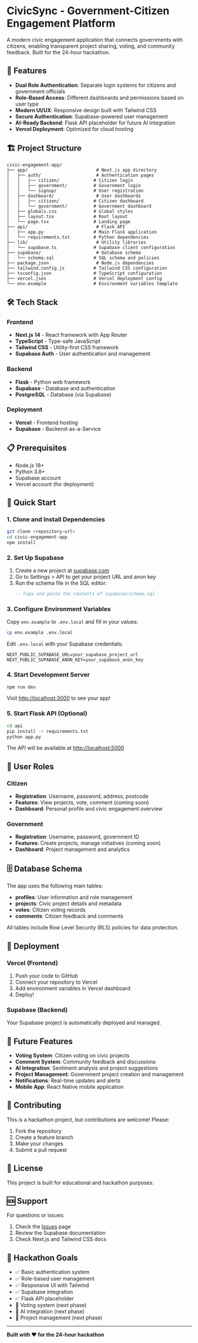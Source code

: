 # CivicSync - Government-Citizen Engagement Platform

A modern civic engagement application that connects governments with citizens, enabling transparent project sharing, voting, and community feedback. Built for the 24-hour hackathon.

## 🚀 Features

- **Dual Role Authentication**: Separate login systems for citizens and government officials
- **Role-Based Access**: Different dashboards and permissions based on user type
- **Modern UI/UX**: Responsive design built with Tailwind CSS
- **Secure Authentication**: Supabase-powered user management
- **AI-Ready Backend**: Flask API placeholder for future AI integration
- **Vercel Deployment**: Optimized for cloud hosting

## 🏗️ Project Structure

```
civic-engagement-app/
├── app/                          # Next.js app directory
│   ├── auth/                     # Authentication pages
│   │   ├── citizen/             # Citizen login
│   │   ├── government/          # Government login
│   │   └── signup/              # User registration
│   ├── dashboard/                # User dashboards
│   │   ├── citizen/             # Citizen dashboard
│   │   └── government/          # Government dashboard
│   ├── globals.css              # Global styles
│   ├── layout.tsx               # Root layout
│   └── page.tsx                 # Landing page
├── api/                          # Flask API
│   ├── app.py                   # Main Flask application
│   └── requirements.txt         # Python dependencies
├── lib/                          # Utility libraries
│   └── supabase.ts              # Supabase client configuration
├── supabase/                     # Database schema
│   └── schema.sql               # SQL schema and policies
├── package.json                  # Node.js dependencies
├── tailwind.config.js           # Tailwind CSS configuration
├── tsconfig.json                # TypeScript configuration
├── vercel.json                  # Vercel deployment config
└── env.example                  # Environment variables template
```

## 🛠️ Tech Stack

### Frontend
- **Next.js 14** - React framework with App Router
- **TypeScript** - Type-safe JavaScript
- **Tailwind CSS** - Utility-first CSS framework
- **Supabase Auth** - User authentication and management

### Backend
- **Flask** - Python web framework
- **Supabase** - Database and authentication
- **PostgreSQL** - Database (via Supabase)

### Deployment
- **Vercel** - Frontend hosting
- **Supabase** - Backend-as-a-Service

## 📋 Prerequisites

- Node.js 18+ 
- Python 3.8+
- Supabase account
- Vercel account (for deployment)

## 🚀 Quick Start

### 1. Clone and Install Dependencies

```bash
git clone <repository-url>
cd civic-engagement-app
npm install
```

### 2. Set Up Supabase

1. Create a new project at [supabase.com](https://supabase.com)
2. Go to Settings > API to get your project URL and anon key
3. Run the schema file in the SQL editor:
   ```sql
   -- Copy and paste the contents of supabase/schema.sql
   ```

### 3. Configure Environment Variables

Copy `env.example` to `.env.local` and fill in your values:

```bash
cp env.example .env.local
```

Edit `.env.local` with your Supabase credentials:
```env
NEXT_PUBLIC_SUPABASE_URL=your_supabase_project_url
NEXT_PUBLIC_SUPABASE_ANON_KEY=your_supabase_anon_key
```

### 4. Start Development Server

```bash
npm run dev
```

Visit [http://localhost:3000](http://localhost:3000) to see your app!

### 5. Start Flask API (Optional)

```bash
cd api
pip install -r requirements.txt
python app.py
```

The API will be available at [http://localhost:5000](http://localhost:5000)

## 🔐 User Roles

### Citizen
- **Registration**: Username, password, address, postcode
- **Features**: View projects, vote, comment (coming soon)
- **Dashboard**: Personal profile and civic engagement overview

### Government
- **Registration**: Username, password, government ID
- **Features**: Create projects, manage initiatives (coming soon)
- **Dashboard**: Project management and analytics

## 🗄️ Database Schema

The app uses the following main tables:

- **profiles**: User information and role management
- **projects**: Civic project details and metadata
- **votes**: Citizen voting records
- **comments**: Citizen feedback and comments

All tables include Row Level Security (RLS) policies for data protection.

## 🚀 Deployment

### Vercel (Frontend)

1. Push your code to GitHub
2. Connect your repository to Vercel
3. Add environment variables in Vercel dashboard
4. Deploy!

### Supabase (Backend)

Your Supabase project is automatically deployed and managed.

## 🔮 Future Features

- **Voting System**: Citizen voting on civic projects
- **Comment System**: Community feedback and discussions
- **AI Integration**: Sentiment analysis and project suggestions
- **Project Management**: Government project creation and management
- **Notifications**: Real-time updates and alerts
- **Mobile App**: React Native mobile application

## 🤝 Contributing

This is a hackathon project, but contributions are welcome! Please:

1. Fork the repository
2. Create a feature branch
3. Make your changes
4. Submit a pull request

## 📝 License

This project is built for educational and hackathon purposes.

## 🆘 Support

For questions or issues:

1. Check the [Issues](../../issues) page
2. Review the Supabase documentation
3. Check Next.js and Tailwind CSS docs

## 🎯 Hackathon Goals

- ✅ Basic authentication system
- ✅ Role-based user management
- ✅ Responsive UI with Tailwind
- ✅ Supabase integration
- ✅ Flask API placeholder
- 🔄 Voting system (next phase)
- 🔄 AI integration (next phase)
- 🔄 Project management (next phase)

---

**Built with ❤️ for the 24-hour hackathon**